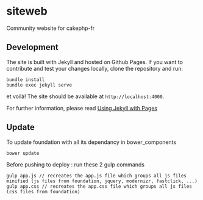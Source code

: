 siteweb
=======

Community website for cakephp-fr

## Development

The site is built with Jekyll and hosted on Github Pages.
If you want to contribute and test your changes locally, clone the repository and run:

```
bundle install
bundle exec jekyll serve
```

et voilà! The site should be available at `http://localhost:4000`.

For further information, please read [Using Jekyll with Pages](https://help.github.com/articles/using-jekyll-with-pages/)

## Update

To update foundation with all its dependancy in bower_components

```
bower update
```

Before pushing to deploy : run these 2 gulp commands

```
gulp app.js // recreates the app.js file which groups all js files minified (js files from foundation, jquery, modernizr, fastclick, ...)
gulp app.css // recreates the app.css file which groups all js files (css files from foundation)
```
